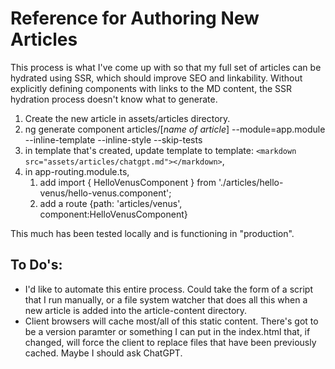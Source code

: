 # Reference for Authoring New Articles 

This process is what I've come up with so that my full set of articles can be hydrated using SSR, which should improve SEO and linkability.  Without explicitly defining components with links to the MD content, the SSR hydration process doesn't know what to generate.

1. Create the new article in assets/articles directory.
2. ng generate component articles/[*name of article*] --module=app.module --inline-template --inline-style --skip-tests
3. in template that's created, update template to template: `<markdown src="assets/articles/chatgpt.md"></markdown>`,
4.  in app-routing.module.ts, 
    1.  add import { HelloVenusComponent } from './articles/hello-venus/hello-venus.component';
    2.  add a route {path: 'articles/venus', component:HelloVenusComponent}

This much has been tested locally and is functioning in "production".

## To Do's:
- I'd like to automate this entire process.  Could take the form of a script that I run manually, or a file system watcher that does all this when a new article is added into the article-content directory.
- Client browsers will cache most/all of this static content.  There's got to be a version paramter or something I can put in the index.html that, if changed, will force the client to replace files that have been previously cached.  Maybe I should ask ChatGPT.